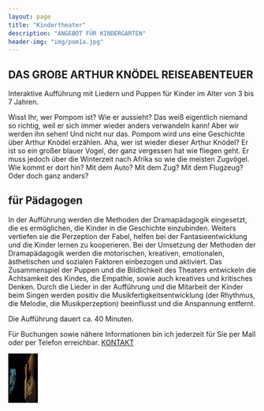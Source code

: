 ```yaml
---
layout: page
title: "Kindertheater"
description: "ANGEBOT FÜR KINDERGARTEN"
header-img: "img/pom1a.jpg"
---
```

## DAS GROßE ARTHUR KNÖDEL REISEABENTEUER

Interaktive Aufführung mit  Liedern und Puppen für Kinder im Alter von 3 bis 7 Jahren. 

Wisst Ihr, wer Pompom ist? Wie er aussieht? Das weiß eigentlich niemand so richtig, weil er sich immer wieder anders verwandeln kann! Aber wir werden ihn sehen! Und nicht nur das. Pompom wird uns eine Geschichte über Arthur Knödel erzählen. 
Aha, wer ist wieder dieser Arthur Knödel? 
Er ist so ein großer blauer Vogel, der ganz vergessen hat wie fliegen geht. Er muss jedoch über die Winterzeit nach Afrika so wie die meisten Zugvögel. Wie kommt er dort hin? Mit dem Auto? Mit dem Zug? Mit dem Flugzeug? Oder doch ganz anders?

## für Pädagogen
In  der Aufführung  werden  die Methoden  der  Dramapädagogik eingesetzt, die  es  ermöglichen, die Kinder  in  die  Geschichte  einzubinden.  Weiters  vertiefen  sie  die Perzeption  der  Fabel,  helfen  bei der Fantasieentwicklung und die Kinder lernen zu kooperieren. Bei der Umsetzung der Methoden der  Dramapädagogik  werden  die motorischen,  kreativen, emotionalen,  ästhetischen  und  sozialen Faktoren einbezogen und aktiviert. 
Das Zusammenspiel der Puppen und die Bildlichkeit des Theaters entwickeln die Achtsamkeit des Kindes, die Empathie, sowie auch kreatives und kritisches Denken.  Durch die Lieder in der Aufführung und die Mitarbeit der Kinder beim Singen werden positiv die Musikfertigkeitsentwicklung  (der  Rhythmus, die  Melodie, die  Musikperzeption)  beeinflusst  und  die Anspannung entfernt. 

Die Aufführung dauert ca. 40 Minuten.  

Für Buchungen sowie nähere Informationen bin ich jederzeit für Sie per Mail oder per Telefon erreichbar.
[KONTAKT](http://gesangscoaching.at/contact/)

<img src="img/pom1a.jpg" width="60" height="100" align="left">
